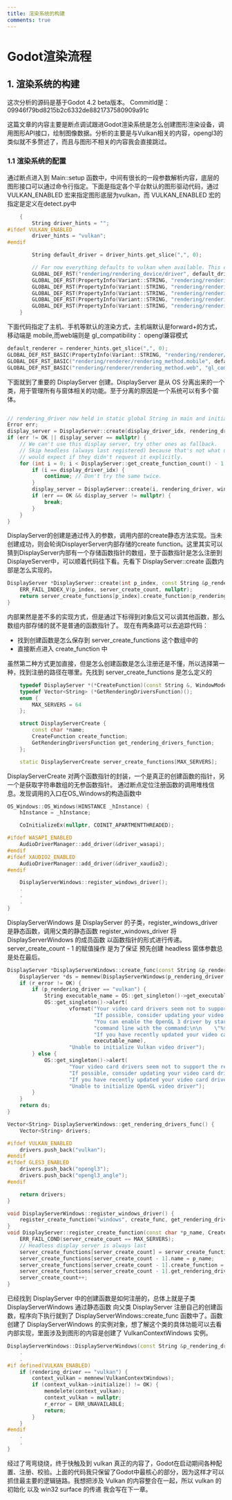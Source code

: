```yaml
---
title: 渲染系统的构建
comments: true
---
```


# Godot渲染流程

## 1. 渲染系统的构建
这次分析的源码是基于Godot 4.2 beta版本。 CommitId是： 09946f79bd8215b2c6332de8821737580909a91c

这篇文章的内容主要是断点调试跟进Godot渲染系统是怎么创建图形渲染设备，调用图形API接口，绘制图像数据。分析的主要是与Vulkan相关的内容，opengl3的类似就不多赘述了，而且与图形不相关的内容我会直接跳过。

### 1.1 渲染系统的配置 
通过断点进入到 Main::setup 函数中，中间有很长的一段参数解析内容，底层的图形接口可以通过命令行指定。下面是指定各个平台默认的图形驱动代码，通过 VULKAN_ENABLED 宏来指定图形底层为vulkan，而 VULKAN_ENABLED 宏的指定是定义在detect.py中
``` cpp
	{
		String driver_hints = "";
#ifdef VULKAN_ENABLED
		driver_hints = "vulkan";
#endif

		String default_driver = driver_hints.get_slice(",", 0);

		// For now everything defaults to vulkan when available. This can change in future updates.
		GLOBAL_DEF_RST("rendering/rendering_device/driver", default_driver);
		GLOBAL_DEF_RST(PropertyInfo(Variant::STRING, "rendering/rendering_device/driver.windows", PROPERTY_HINT_ENUM, driver_hints), default_driver);
		GLOBAL_DEF_RST(PropertyInfo(Variant::STRING, "rendering/rendering_device/driver.linuxbsd", PROPERTY_HINT_ENUM, driver_hints), default_driver);
		GLOBAL_DEF_RST(PropertyInfo(Variant::STRING, "rendering/rendering_device/driver.android", PROPERTY_HINT_ENUM, driver_hints), default_driver);
		GLOBAL_DEF_RST(PropertyInfo(Variant::STRING, "rendering/rendering_device/driver.ios", PROPERTY_HINT_ENUM, driver_hints), default_driver);
		GLOBAL_DEF_RST(PropertyInfo(Variant::STRING, "rendering/rendering_device/driver.macos", PROPERTY_HINT_ENUM, driver_hints), default_driver);
	}
```

下面代码指定了主机、手机等默认的渲染方式，主机端默认是forward+的方式，移动端是 mobile,而web端则是 gl_compatibility： opengl兼容模式
``` cpp
default_renderer = renderer_hints.get_slice(",", 0);
GLOBAL_DEF_RST_BASIC(PropertyInfo(Variant::STRING, "rendering/renderer/rendering_method", PROPERTY_HINT_ENUM, renderer_hints), default_renderer);
GLOBAL_DEF_RST_BASIC("rendering/renderer/rendering_method.mobile", default_renderer_mobile);
GLOBAL_DEF_RST_BASIC("rendering/renderer/rendering_method.web", "gl_compatibility"); // This is a bit of a hack until we have WebGPU support.
```
下面就到了重要的 DisplayServer 创建。DisplayServer 是从 OS 分离出来的一个类，用于管理所有与窗体相关的功能。至于分离的原因是一个系统可以有多个窗体。
``` cpp

// rendering_driver now held in static global String in main and initialized in setup()
Error err;
display_server = DisplayServer::create(display_driver_idx, rendering_driver, window_mode, window_vsync_mode, window_flags, window_position, window_size, init_screen, err);
if (err != OK || display_server == nullptr) {
	// We can't use this display server, try other ones as fallback.
	// Skip headless (always last registered) because that's not what users
	// would expect if they didn't request it explicitly.
	for (int i = 0; i < DisplayServer::get_create_function_count() - 1; i++) {
		if (i == display_driver_idx) {
			continue; // Don't try the same twice.
		}
		display_server = DisplayServer::create(i, rendering_driver, window_mode, window_vsync_mode, window_flags, window_position, window_size, init_screen, err);
		if (err == OK && display_server != nullptr) {
			break;
		}
	}
}
```
DisplayServer的创建是通过传入的参数，调用内部的create静态方法实现。当未创建成功，则会轮询DisplayerServer内部存储的create function。这里其实可以猜到DisplayServer内部有一个存储函数指针的数组，至于函数指针是怎么注册到DisplayeServer中，可以顺着代码往下看。先看下 DisplayServer::create 函数内部是怎么实现的。
``` cpp
DisplayServer *DisplayServer::create(int p_index, const String &p_rendering_driver, WindowMode p_mode, VSyncMode p_vsync_mode, uint32_t p_flags, const Vector2i *p_position, const Vector2i &p_resolution, int p_screen, Error &r_error) {
	ERR_FAIL_INDEX_V(p_index, server_create_count, nullptr);
	return server_create_functions[p_index].create_function(p_rendering_driver, p_mode, p_vsync_mode, p_flags, p_position, p_resolution, p_screen, r_error);
}
```
内部果然是差不多的实现方式，但是通过下标得到对象后又可以调其他函数，那么数组内部存储的就不是普通的函数指针了。
现在有两条路可以去追踪代码：
- 找到创建函数是怎么保存到 server_create_functions 这个数组中的
- 直接断点进入 create_function 中

虽然第二种方式更加直接，但是怎么创建函数是怎么注册还是不懂，所以选择第一种，找到注册的路径在哪里。先找到 server_create_functions 是怎么定义的
``` cpp
	typedef DisplayServer *(*CreateFunction)(const String &, WindowMode, VSyncMode, uint32_t, const Point2i *, const Size2i &, int p_screen, Error &r_error);
	typedef Vector<String> (*GetRenderingDriversFunction)();
	enum {
		MAX_SERVERS = 64
	};

	struct DisplayServerCreate {
		const char *name;
		CreateFunction create_function;
		GetRenderingDriversFunction get_rendering_drivers_function;
	};

	static DisplayServerCreate server_create_functions[MAX_SERVERS];
```
DisplayServerCreate 对两个函数指针的封装，一个是真正的创建函数的指针，另一个是获取字符串数组的无参函数指针。
通过断点定位注册函数的调用堆栈信息。发现调用的入口在OS_Windows的构造函数中
``` cpp
OS_Windows::OS_Windows(HINSTANCE _hInstance) {
	hInstance = _hInstance;

	CoInitializeEx(nullptr, COINIT_APARTMENTTHREADED);

#ifdef WASAPI_ENABLED
	AudioDriverManager::add_driver(&driver_wasapi);
#endif
#ifdef XAUDIO2_ENABLED
	AudioDriverManager::add_driver(&driver_xaudio2);
#endif

	DisplayServerWindows::register_windows_driver();
    .
    .
    .
}
```
DisplayServerWindows 是 DisplayServer 的子类，register_windows_driver 是静态函数，调用父类的静态函数 register_windows_driver 将DisplayServerWindows 的成员函数 以函数指针的形式进行传递。server_create_count - 1 的赋值操作 是为了保证 预先创建 headless 窗体参数总是处在最后。
``` cpp
DisplayServer *DisplayServerWindows::create_func(const String &p_rendering_driver, WindowMode p_mode, VSyncMode p_vsync_mode, uint32_t p_flags, const Vector2i *p_position, const Vector2i &p_resolution, int p_screen, Error &r_error) {
	DisplayServer *ds = memnew(DisplayServerWindows(p_rendering_driver, p_mode, p_vsync_mode, p_flags, p_position, p_resolution, p_screen, r_error));
	if (r_error != OK) {
		if (p_rendering_driver == "vulkan") {
			String executable_name = OS::get_singleton()->get_executable_path().get_file();
			OS::get_singleton()->alert(
					vformat("Your video card drivers seem not to support the required Vulkan version.\n\n"
							"If possible, consider updating your video card drivers or using the OpenGL 3 driver.\n\n"
							"You can enable the OpenGL 3 driver by starting the engine from the\n"
							"command line with the command:\n\n    \"%s\" --rendering-driver opengl3\n\n"
							"If you have recently updated your video card drivers, try rebooting.",
							executable_name),
					"Unable to initialize Vulkan video driver");
		} else {
			OS::get_singleton()->alert(
					"Your video card drivers seem not to support the required OpenGL 3.3 version.\n\n"
					"If possible, consider updating your video card drivers.\n\n"
					"If you have recently updated your video card drivers, try rebooting.",
					"Unable to initialize OpenGL video driver");
		}
	}
	return ds;
}

Vector<String> DisplayServerWindows::get_rendering_drivers_func() {
	Vector<String> drivers;

#ifdef VULKAN_ENABLED
	drivers.push_back("vulkan");
#endif
#ifdef GLES3_ENABLED
	drivers.push_back("opengl3");
	drivers.push_back("opengl3_angle");
#endif

	return drivers;
}

void DisplayServerWindows::register_windows_driver() {
	register_create_function("windows", create_func, get_rendering_drivers_func);
}
void DisplayServer::register_create_function(const char *p_name, CreateFunction p_function, GetRenderingDriversFunction p_get_drivers) {
	ERR_FAIL_COND(server_create_count == MAX_SERVERS);
	// Headless display server is always last
	server_create_functions[server_create_count] = server_create_functions[server_create_count - 1];
	server_create_functions[server_create_count - 1].name = p_name;
	server_create_functions[server_create_count - 1].create_function = p_function;
	server_create_functions[server_create_count - 1].get_rendering_drivers_function = p_get_drivers;
	server_create_count++;
}
```

已经找到 DisplayServer 中的创建函数是如何注册的，总体上就是子类 DisplayServerWindows 通过静态函数 向父类 DisplayServer 注册自己的创建函数，程序向下执行就到了 DisplayServerWindows::create_func 函数中了。函数创建了 DisplayServerWindows 的实例对象，想了解这个类的具体功能可以去看内部实现，里面涉及到图形的内容是创建了 VulkanContextWindows 实例。
``` cpp
DisplayServerWindows::DisplayServerWindows(const String &p_rendering_driver, WindowMode p_mode, VSyncMode p_vsync_mode, uint32_t p_flags, const Vector2i *p_position, const Vector2i &p_resolution, int p_screen, Error &r_error) {
    .
    .
#if defined(VULKAN_ENABLED)
	if (rendering_driver == "vulkan") {
		context_vulkan = memnew(VulkanContextWindows);
		if (context_vulkan->initialize() != OK) {
			memdelete(context_vulkan);
			context_vulkan = nullptr;
			r_error = ERR_UNAVAILABLE;
			return;
		}
	}
#endif
    .
    .
}
```

经过了弯弯绕绕，终于快触及到 vulkan 真正的内容了，Godot在启动期间各种配置、注册、校验。上面的代码我只保留了Godot中最核心的部分，因为这样才可以抓住最主要的逻辑链路。我想把涉及 Vulkan 的内容整合在一起，所以 vulkan 的初始化 以及 win32 surface 的传递 我会写在下一章。